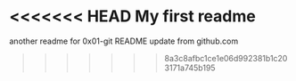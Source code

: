<<<<<<< HEAD
My first readme
=======
another readme for 0x01-git
README update from github.com
>>>>>>> 8a3c8afbc1ce1e06d992381b1c203171a745b195
